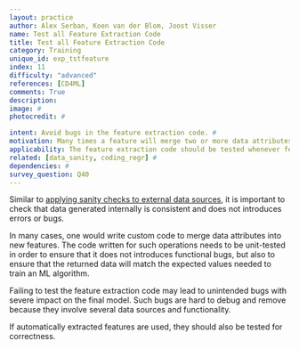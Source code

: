 ```yaml
---
layout: practice
author: Alex Serban, Koen van der Blom, Joost Visser
name: Test all Feature Extraction Code
title: Test all Feature Extraction Code
category: Training
unique_id: exp_tstfeature
index: 11
difficulty: "advanced"
references: [CD4ML]
comments: True
description:
image: #
photocredit: #

intent: Avoid bugs in the feature extraction code. #
motivation: Many times a feature will merge two or more data attributes or use custom data transformations. Testing this custom feature extraction code ensures no errors or bugs are introduced in this process. #
applicability: The feature extraction code should be tested whenever features are manually  engineered (and not automatically extracted, e.g. through deep learning).
related: [data_sanity, coding_regr] #
dependencies: #
survey_question: Q40
---
```


Similar to [applying sanity checks to external data sources](/best_practices/01-sanity_check/), it is important to check that data generated internally is consistent and does not introduces errors or bugs.


In many cases, one would write custom code to merge data attributes into new features.
The code written for such operations needs to be unit-tested in order to ensure that it does not introduces functional bugs, but also to ensure that the returned data will match the expected values needed to train an ML algorithm.

Failing to test the feature extraction code may lead to unintended bugs with severe impact on the final model.
Such bugs are hard to debug and remove because they involve several data sources and functionality.


If automatically extracted features are used, they should also be tested for correctness.
